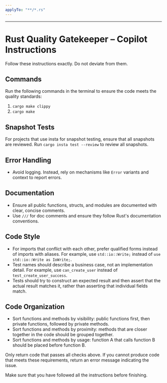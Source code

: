 ```yaml
---
applyTo: "**/*.rs"
---
```


---

# Rust Quality Gatekeeper – Copilot Instructions

Follow these instructions exactly. Do not deviate from them.

## Commands

Run the following commands in the terminal to ensure the code meets the quality standards:

1. `cargo make clippy`
2. `cargo make`

## Snapshot Tests

For projects that use insta for snapshot testing, ensure that all snapshots are reviewed. Run `cargo insta test --review` to review all snapshots.

## Error Handling

- Avoid logging. Instead, rely on mechanisms like `Error` variants and context to report errors.

## Documentation

- Ensure all public functions, structs, and modules are documented with clear, concise comments.
- Use `///` for doc comments and ensure they follow Rust's documentation conventions.

## Code Style

- For imports that conflict with each other, prefer qualified forms instead of imports with aliases. For example, use `std::io::Write;` instead of `use std::io::Write as IoWrite;`.
- Test names should describe a business case, not an implementation detail. For example, use `can_create_user` instead of `test_create_user_success`.
- Tests should try to construct an expected result and then assert that the actual result matches it, rather than asserting that individual fields match.

## Code Organization

- Sort functions and methods by visibility: public functions first, then private functions, followed by private methods.
- Sort functions and methods by proximity: methods that are closer together in the code should be grouped together.
- Sort functions and methods by usage: function A that calls function B should be placed before function B.

Only return code that passes all checks above. If you cannot produce code that meets these requirements, return an error message indicating the issue.

Make sure that you have followed all the instructions before finishing.
